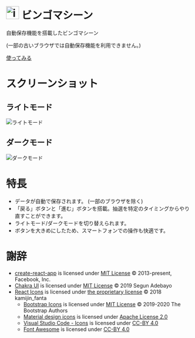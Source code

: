 # <img src="./public/favicon/favicon.ico" alt="icon" height="35px">&nbsp;ビンゴマシーン

自動保存機能を搭載したビンゴマシーン

(一部の古いブラウザでは自動保存機能を利用できません。)

[使ってみる](https://bingo.frogapp.net)

# スクリーンショット
## ライトモード
![ライトモード](https://user-images.githubusercontent.com/75155258/169639982-0c484ec2-a6c9-478e-b346-bebcbbf444c0.png)

## ダークモード
![ダークモード](https://user-images.githubusercontent.com/75155258/169639991-2c938739-22c7-461e-bd41-6ac16e80002b.png)

# 特長
- データが自動で保存されます。 (一部のブラウザを除く)
- 「戻る」ボタンと「進む」ボタンを搭載。抽選を特定のタイミングからやり直すことができます。
- ライトモード/ダークモードを切り替えられます。
- ボタンを大きめにしたため、スマートフォンでの操作も快適です。

# 謝辞
- [create-react-app](https://github.com/facebook/create-react-app/) is licensed under [MIT License](https://opensource.org/licenses/MIT) &copy; 2013-present, Facebook, Inc.
- [Chakra UI](https://github.com/chakra-ui/chakra-ui/) is licensed under [MIT License](https://opensource.org/licenses/MIT) &copy; 2019 Segun Adebayo
- [React Icons](https://github.com/react-icons/react-icons/) is licensed under [the proprietary license](https://github.com/react-icons/react-icons/blob/master/LICENSE) &copy; 2018 kamijin_fanta
    - [Bootstrap Icons](https://github.com/twbs/icons) is licensed under [MIT License](https://opensource.org/licenses/MIT) &copy; 2019-2020 The Bootstrap Authors
    - [Material design icons](https://github.com/google/material-design-icons) is licensed under [Apache License 2.0](https://www.apache.org/licenses/LICENSE-2.0.txt) 
    - [Visual Studio Code - Icons](https://github.com/microsoft/vscode-icons) is licensed under [CC-BY 4.0](https://creativecommons.org/licenses/by/4.0/)
    - [Font Awesome](https://fontawesome.com/) is licensed under [CC-BY 4.0](https://creativecommons.org/licenses/by/4.0/)
